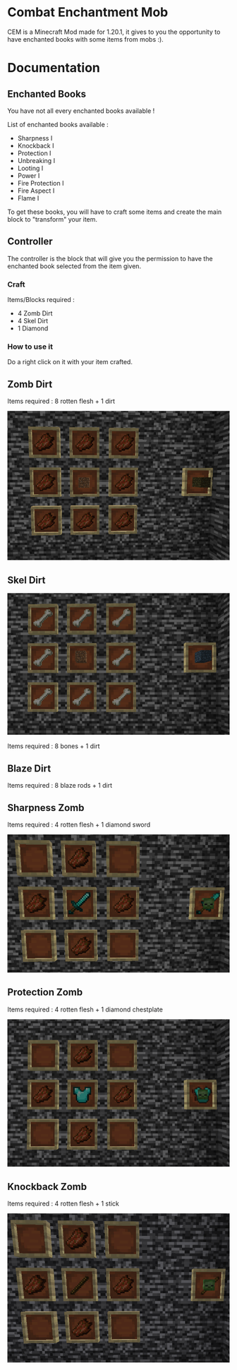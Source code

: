 # Combat Enchantment Mob 

CEM is a Minecraft Mod made for 1.20.1, 
it gives to you the opportunity to have enchanted books with some items from mobs :).

# Documentation

## Enchanted Books

You have not all every enchanted books available ! 

List of enchanted books available : 
- Sharpness I
- Knockback I
- Protection I
- Unbreaking I
- Looting I
- Power I
- Fire Protection I
- Fire Aspect I
- Flame I

To get these books, you will have to craft some items and create the main block to "transform" your item.

## Controller

The controller is the block that will give you the permission to have the enchanted book selected from the item given.

### Craft 

Items/Blocks required : 
- 4 Zomb Dirt
- 4 Skel Dirt
- 1 Diamond

### How to use it 

Do a right click on it with your item crafted.

## Zomb Dirt

Items required : 8 rotten flesh + 1 dirt

![img.png](imgs/zomb_dirt.png)

## Skel Dirt

![img.png](imgs/skel_dirt.png)

Items required : 8 bones + 1 dirt

## Blaze Dirt

Items required : 8 blaze rods + 1 dirt

## Sharpness Zomb

Items required : 4 rotten flesh + 1 diamond sword

![img.png](imgs/sharpness_zomb.png)

## Protection Zomb

Items required : 4 rotten flesh + 1 diamond chestplate

![img.png](imgs/protection_zomb.png)

## Knockback Zomb

Items required : 4 rotten flesh + 1 stick

![img.png](imgs/knockback_zomb.png)